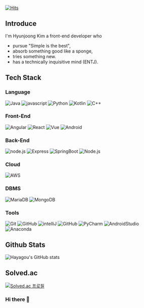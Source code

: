 [![Hits](https://hits.seeyoufarm.com/api/count/incr/badge.svg?url=https%3A%2F%2Fgithub.com%2Fhayagou&count_bg=%2379C83D&title_bg=%23555555&icon=&icon_color=%23E7E7E7&title=hits&edge_flat=true)](https://hits.seeyoufarm.com)

## Introduce

I'm Hyunjoong Kim a front-end developer who
* pursue "Simple is the best",
* absorb something good like a sponge,
* tries something new.
* has a technically inquisitive mind (ENTJ).


## Tech Stack

### Language

![Java](https://img.shields.io/badge/-Java-%23007396?style=flat&logo=java&logoColor=white)
![javascript](https://img.shields.io/badge/-JavaScript-%23F7DF1E?style=flat&logo=JavaScript&logoColor=black)
![Python](https://img.shields.io/badge/-Python-%233776AB?style=flat&logo=python&logoColor=white)
![Kotlin](https://img.shields.io/badge/-Kotlin-%237F52FF?style=flat&logo=kotlin&logoColor=white)
![C++](https://img.shields.io/badge/-C%2B%2B-%2300599C?style=flat&logo=c%2B%2B&logoColor=white)

### Front-End
![Angular](https://img.shields.io/badge/-Angular-%23F05032?style=flat&logo=angular&logoColor=black)
![React](https://img.shields.io/badge/-React-%2361DAFB?style=flat&logo=react&logoColor=black)
![Vue](https://img.shields.io/badge/-Vue-%234FC08D?style=flat&logo=vue.js&logoColor=black)
![Android](https://img.shields.io/badge/-Android-%233DDC84?style=flat&logo=android&logoColor=white)

### Back-End
![node.js](https://img.shields.io/badge/-node.js-339933?logo=node.js&logoColor=white&style=plastic)
![Express](https://img.shields.io/badge/-Express-000000?logo=express&logoColor=white&style=plastic) 
![SpringBoot](https://img.shields.io/badge/-SpringBoot-%236DB33F?style=flat&logo=springboot&logoColor=white)
![Node.js](https://img.shields.io/badge/-Node.js-%23339933?style=flat&logo=node.js&logoColor=white)

### Cloud
![AWS](https://img.shields.io/badge/-AWS-FF9900?logo=amazon-AWS&logoColor=FFFFFF&style=plastic)
### DBMS

![MariaDB](https://img.shields.io/badge/-MariaDB-%234479A1?style=flat&logo=mariadb&logoColor=white)
![MongoDB](https://img.shields.io/badge/-MongoDB-%2347A248?style=flat&logo=mongodb&logoColor=white)

### Tools

![Git](https://img.shields.io/badge/-Git-%23F05032?style=flat&logo=git&logoColor=white)
![GitHub](https://img.shields.io/badge/-GitHub-%23181717?style=flat&logo=github&logoColor=white)
![intelliJ](https://img.shields.io/badge/-IntelliJ%20IDEA-%23000000?style=flat&logo=intellijIDEA)
![GitHub](https://img.shields.io/badge/-VSCode-%23007ACC?style=flat&logo=visualstudiocode&logoColor=white)
![PyCharm](https://img.shields.io/badge/-PyCharm%20IDEA-%23000000?style=flat&logo=PyCharm)
![AndroidStudio](https://img.shields.io/badge/-AndroidStudio-%233DDC84?style=flat&logo=androidStudio&logoColor=white)
![Anaconda](https://img.shields.io/badge/-Anaconda-%2344A833?style=flat&logo=Anaconda&logoColor=white)

## Github Stats

![Hayagou's GitHub stats](https://github-readme-stats.vercel.app/api?username=hayagou&show_icons=true&theme=vue)

## Solved.ac

[![Solved.ac
프로필](http://mazassumnida.wtf/api/v2/generate_badge?boj=zunza96)](https://solved.ac/zunza96)




### Hi there 👋

<!--
**hayagou/hayagou** is a ✨ _special_ ✨ repository because its `README.md` (this file) appears on your GitHub profile.

Here are some ideas to get you started:

- 🔭 I’m currently working on ...
- 🌱 I’m currently learning ...
- 👯 I’m looking to collaborate on ...
- 🤔 I’m looking for help with ...
- 💬 Ask me about ...
- 📫 How to reach me: ...
- 😄 Pronouns: ...
- ⚡ Fun fact: ...
-->
